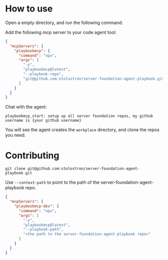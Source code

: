 # How to use

Open a empty directory, and run the following command:

Add the following mcp server to your code agent tool:

```json
{
  "mcpServers": {
    "playbookmcp": {
      "command": "npx",
      "args": [
        "-y",
        "playbookmcp@latest",
        "--playbook-repo",
        "git@github.com:stolostron/server-foundation-agent-playbook.git"
      ]
    }
  }
}
```

Chat with the agent:

```
playbookmcp_start: setup up all server foundation repos, my github username is {your github username}
```

You will see the agent creates the `workplace` directory, and clone the repos you need.

# Contributing

```shell
git clone git@github.com:stolostron/server-foundation-agent-playbook.git
```

Use `--context-path` to point to the path of the server-foundation-agent-playbook repo.

```json
{
  "mcpServers": {
    "playbookmcp-dev": {
      "command": "npx",
      "args": [
        "-y",
        "playbookmcp@latest",
        "--playbook-path",
        "<the path to the server-foundation-agent-playbook repo>"
      ]
    }
  }
}
```
